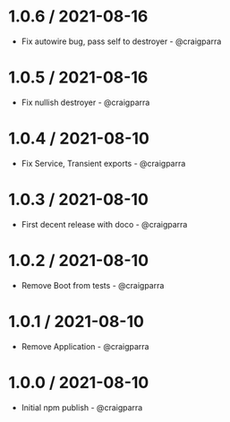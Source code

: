 1.0.6 / 2021-08-16
==================

* Fix autowire bug, pass self to destroyer - @craigparra
  
1.0.5 / 2021-08-16
==================

* Fix nullish destroyer - @craigparra
  
1.0.4 / 2021-08-10
==================

* Fix Service, Transient exports - @craigparra
  
1.0.3 / 2021-08-10
==================

* First decent release with doco - @craigparra

1.0.2 / 2021-08-10
==================

* Remove Boot from tests - @craigparra
  
1.0.1 / 2021-08-10
==================

* Remove Application - @craigparra
  
1.0.0 / 2021-08-10
==================

* Initial npm publish - @craigparra
